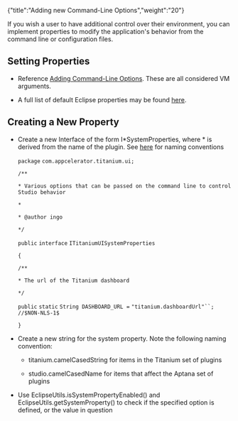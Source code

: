 {"title":"Adding new Command-Line Options","weight":"20"} 

If you wish a user to have additional control over their environment, you can implement properties to modify the application's behavior from the command line or configuration files.

## Setting Properties

*   Reference [Adding Command-Line Options](/docs/appc/Axway_Appcelerator_Studio/Axway_Appcelerator_Studio_Guide/Customizing_Studio/Adding_Command-Line_Options/). These are all considered VM arguments.
    
*   A full list of default Eclipse properties may be found [here](http://help.eclipse.org/indigo/index.jsp?topic=/org.eclipse.platform.doc.isv/reference/misc/runtime-options.html).
    

## Creating a New Property

*   Create a new Interface of the form I\*SystemProperties, where \* is derived from the name of the plugin. See [here](/docs/appc/Axway_Appcelerator_Studio/Axway_Appcelerator_Studio_Guide/SDK/Source_Code_Conventions/) for naming conventions
    
    `package` `com.appcelerator.titanium.ui;`
    
    `/**`
    
    `* Various options that can be passed on the command line to control Studio behavior`
    
    `*`
    
    `* @author ingo`
    
    `*/`
    
    `public`  `interface` `ITitaniumUISystemProperties`
    
    `{`
    
    `/**`
    
    `* The url of the Titanium dashboard`
    
    `*/`
    
    `public`  `static` `String DASHBOARD_URL =` `"titanium.dashboardUrl"``;` `//$NON-NLS-1$`
    
    `}`
    
*   Create a new string for the system property. Note the following naming convention:
    
    *   titanium.camelCasedString for items in the Titanium set of plugins
        
    *   studio.camelCasedName for items that affect the Aptana set of plugins
        
*   Use EclipseUtils.isSystemPropertyEnabled() and EclipseUtils.getSystemProperty() to check if the specified option is defined, or the value in question